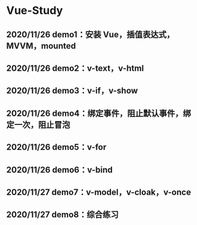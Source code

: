 # Vue-Study
## 2020/11/26 demo1：安装 Vue，插值表达式，MVVM，mounted
## 2020/11/26 demo2：v-text，v-html
## 2020/11/26 demo3：v-if，v-show
## 2020/11/26 demo4：绑定事件，阻止默认事件，绑定一次，阻止冒泡
## 2020/11/26 demo5：v-for
## 2020/11/26 demo6：v-bind
## 2020/11/27 demo7：v-model，v-cloak，v-once
## 2020/11/27 demo8：综合练习
